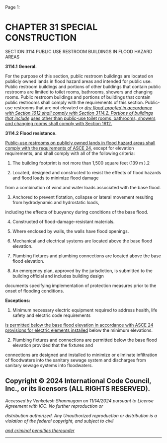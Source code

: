 Page 1:

# CHAPTER 31 SPECIAL CONSTRUCTION

 SECTION 3114
 PUBLIC USE RESTROOM
 BUILDINGS IN FLOOD HAZARD AREAS


**3114.1** **General.**


For the purpose of this section, public restroom buildings are located on publicly owned lands in flood hazard areas and
intended for public use. Public restroom buildings and portions of other buildings that contain public restrooms are
limited to toilet rooms, bathrooms, showers and changing rooms. Public restroom buildings and portions of buildings that
contain public restrooms shall comply with the requirements of this section. Public-use restrooms that are not elevated or
_[dry flood-proofed in accordance with Section 1612 shall comply with Section 3114.2. Portions of buildings that include](http://codes.iccsafe.org/#VACC2021P1_Ch16_Sec1612)_
[uses other than public-use toilet rooms, bathrooms, showers and changing rooms shall comply with Section 1612.](http://codes.iccsafe.org/#VACC2021P1_Ch16_Sec1612)


**3114.2** **Flood resistance.**


[Public-use restrooms on publicly owned lands in flood hazard areas shall comply with the requirements of ASCE 24,](http://codes.iccsafe.org/#VACC2021P1_Ch35_PromASCE_SEI_RefStd24_14)
except for elevation requirements, and shall comply with all of the following criteria:


1. The building footprint is not more than 1,500 square feet (139 m ).2


2. Located, designed and constructed to resist the effects of flood hazards and flood loads to minimize flood damage

from a combination of wind and water loads associated with the base flood.

3. Anchored to prevent flotation, collapse or lateral movement resulting from hydrodynamic and hydrostatic loads,

including the effects of buoyancy during conditions of the base flood.

4. Constructed of flood-damage-resistant materials.

5. Where enclosed by walls, the walls have flood openings.

6. Mechanical and electrical systems are located above the base flood elevation.

7. Plumbing fixtures and plumbing connections are located above the base flood elevation.

8. An emergency plan, approved by the jurisdiction, is submitted to the building official and includes building design

documents specifying implementation of protection measures prior to the onset of flooding conditions.

**Exceptions:**


1. Minimum necessary electric equipment required to address health, life safety and electric code requirements

[is permitted below the base flood elevation in accordance with ASCE 24 provisions for electric elements installed](http://codes.iccsafe.org/#VACC2021P1_Ch35_PromASCE_SEI_RefStd24_14)
below the minimum elevations.

2. Plumbing fixtures and connections are permitted below the base flood elevation provided that the fixtures and

connections are designed and installed to minimize or eliminate infiltration of floodwaters into the sanitary
sewage system and discharges from sanitary sewage systems into floodwaters.

## Copyright © 2024 International Code Council, Inc., or its licensors (ALL RIGHTS RESERVED).

_Accessed by Venkatesh Shanmugam on 11/14/2024 pursuant to License Agreement with ICC. No further reproduction or_

_distribution authorized. Any Unauthorized reproduction or distribution is a violation of the federal copyright, and subject to civil_

_[and criminal penalties thereunder](http://codes.iccsafe.org/content/VACC2021P1/chapter-31-special-construction#VACC2021P1_Ch31_Sec3114)_


-----




